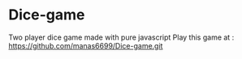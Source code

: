 # Dice-game
Two player dice game made with pure javascript
Play this game at : 
https://github.com/manas6699/Dice-game.git
